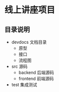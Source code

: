 # 线上讲座项目

## 目录说明

* devdocs 文档目录
  * 原型
  * 接口
  * 流程图
* src 源码
  * backend 后端源码
  * frontend 前端源码
* test 集成测试